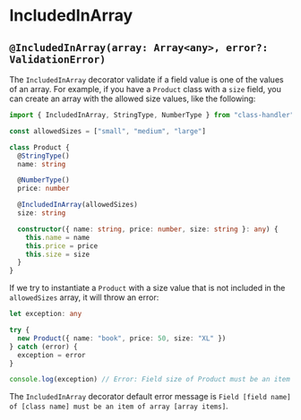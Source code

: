 # IncludedInArray

## `@IncludedInArray(array: Array<any>, error?: ValidationError)`

The `IncludedInArray` decorator validate if a field value is one of the values of an array. For example, if you have a `Product` class with a `size` field, you can create an array with the allowed size values, like the following:

```typescript
import { IncludedInArray, StringType, NumberType } from "class-handler"

const allowedSizes = ["small", "medium", "large"]

class Product {
  @StringType()
  name: string

  @NumberType()
  price: number

  @IncludedInArray(allowedSizes)
  size: string

  constructor({ name: string, price: number, size: string }: any) {
    this.name = name
    this.price = price
    this.size = size
  }
}
```

If we try to instantiate a `Product` with a size value that is not included in the `allowedSizes` array, it will throw an error:

```typescript
let exception: any

try {
  new Product({ name: "book", price: 50, size: "XL" })
} catch (error) {
  exception = error
}

console.log(exception) // Error: Field size of Product must be an item of array small,medium,large
```

The `IncludedInArray` decorator default error message is `Field [field name] of [class name] must be an item of array [array items]`.
